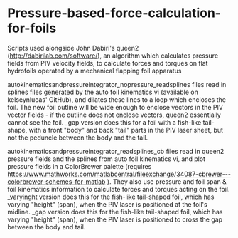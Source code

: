 # Pressure-based-force-calculation-for-foils
Scripts used alongside John Dabiri's queen2 (http://dabirilab.com/software/), an algorithm which calculates pressure fields from PIV velocity fields, to calculate forces and torques on flat hydrofoils operated by a mechanical flapping foil apparatus


autokinematicsandpressureintegrator_nopressure_readsplines files read in splines files generated by the auto foil kinematics vi (available on kelseynlucas' GitHub), and dilates these lines to a loop which encloses the foil.  The new foil outline will be wide enough to enclose vectors in the PIV vector fields - if the outline does not enclose vectors, queen2 essentially cannot see the foil.
_gap version does this for a foil with a fish-like tail-shape, with a front "body" and back "tail" parts in the PIV laser sheet, but not the peduncle between the body and the tail.

autokinematicsandpressureintegrator_readsplines_cb files read in queen2 pressure fields and the splines from auto foil kinematics vi, and plot pressure fields in a ColorBrewer palette (requires https://www.mathworks.com/matlabcentral/fileexchange/34087-cbrewer---colorbrewer-schemes-for-matlab ).  They also use pressure and foil span & foil kinematics information to calculate forces and torques acting on the foil.
_varyinght version does this for the fish-like tail-shaped foil, which has varying "height" (span), when the PIV laser is positioned at the foil's midline.
_gap version does this for the fish-like tail-shaped foil, which has varying "height" (span), when the PIV laser is positioned to cross the gap between the body and tail.
